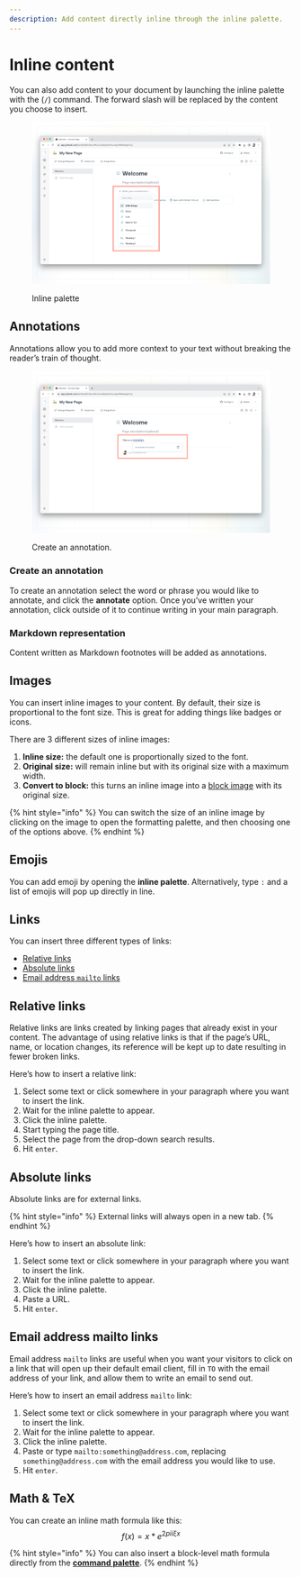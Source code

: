 ```yaml
---
description: Add content directly inline through the inline palette.
---
```


# Inline content

You can also add content to your document by launching the inline palette with the (`/`) command. The forward slash will be replaced by the content you choose to insert.&#x20;

<figure><img src="../../.gitbook/assets/inline-palette.png" alt=""><figcaption><p>Inline palette</p></figcaption></figure>

## Annotations

Annotations allow you to add more context to your text without breaking the reader’s train of thought.

<figure><img src="../../.gitbook/assets/annotations.png" alt=""><figcaption><p>Create an annotation.</p></figcaption></figure>

### Create an annotation

To create an annotation select the word or phrase you would like to annotate, and click the **annotate** option. Once you’ve written your annotation, click outside of it to continue writing in your main paragraph.

### Markdown representation

Content written as Markdown footnotes will be added as annotations.

## Images

You can insert inline images to your content. By default, their size is proportional to the font size. This is great for adding things like badges or icons.‌

There are 3 different sizes of inline images:‌

1. **Inline size:** the default one is proportionally sized to the font.
2. **Original size:** will remain inline but with its original size with a maximum width.
3. **Convert to block:** this turns an inline image into a [block image](../blocks/insert-images.md) with its original size.

{% hint style="info" %}
You can switch the size of an inline image by clicking on the image to open the formatting palette, and then choosing one of the options above.
{% endhint %}

## Emojis

You can add emoji by opening the **inline palette**. Alternatively, type `:` and a list of emojis will pop up directly in line.&#x20;

## Links

You can insert three different types of links:

- [Relative links](inline.md#relative-links)
- [Absolute links](inline.md#absolute-links)
- [Email address `mailto` links](inline.md#email-addresses)

## Relative links

Relative links are links created by linking pages that already exist in your content. The advantage of using relative links is that if the page’s URL, name, or location changes, its reference will be kept up to date resulting in fewer broken links.

Here’s how to insert a relative link:

1. Select some text or click somewhere in your paragraph where you want to insert the link.
2. Wait for the inline palette to appear.
3. Click the inline palette.
4. Start typing the page title.
5. Select the page from the drop-down search results.
6. Hit `enter`.

## Absolute links

Absolute links are for external links.

{% hint style="info" %}
External links will always open in a new tab.
{% endhint %}

Here’s how to insert an absolute link:

1. Select some text or click somewhere in your paragraph where you want to insert the link.
2. Wait for the inline palette to appear.
3. Click the inline palette.
4. Paste a URL.
5. Hit `enter`.

## Email address mailto links

Email address `mailto` links are useful when you want your visitors to click on a link that will open up their default email client, fill in `TO` with the email address of your link, and allow them to write an email to send out.

Here’s how to insert an email address `mailto` link:

1. Select some text or click somewhere in your paragraph where you want to insert the link.
2. Wait for the inline palette to appear.
3. Click the inline palette.
4. Paste or type `mailto:something@address.com`, replacing `something@address.com` with the email address you would like to use.
5. Hit `enter`.

## Math & TeX

You can create an inline math formula like this: $$f(x) = x * e^{2 pi i \xi x}$$

{% hint style="info" %}
You can also insert a block-level math formula directly from the [**command palette**](../blocks/#math-equation).
{% endhint %}
